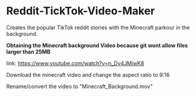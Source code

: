 # Reddit-TickTok-Video-Maker
Creates the popular TikTok reddit stories  with the Minecraft parkour in the background.


**Obtaining the Minecraft background Video because git wont allow files larger than 25MB**

link: https://www.youtube.com/watch?v=n_Dv4JMiwK8

Download the minecraft video and change the aspect ratio to 9:16

Rename/convert the video to "Minecraft_Background.mov"
